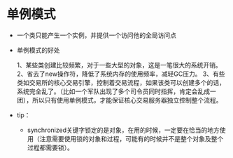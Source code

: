 # 单例模式

- 一个类只能产生一个实例，并提供一个访问他的全局访问点	
- 单例模式的好处

	1、某些类创建比较频繁，对于一些大型的对象，这是一笔很大的系统开销。
	2、省去了new操作符，降低了系统内存的使用频率，减轻GC压力。
	3、有些类如交易所的核心交易引擎，控制着交易流程，如果该类可以创建多个的话，系统完全乱了。（比如一个军队出现了多个司令员同时指挥，肯定会乱成一团），所以只有使用单例模式，才能保证核心交易服务器独立控制整个流程。
	
- tip：

	- synchronized关键字锁定的是对象，在用的时候，一定要在恰当的地方使用（注意需要使用锁的对象和过程，可能有的时候并不是整个对象及整个过程都需要锁）。
